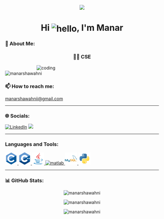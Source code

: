 <!DOCTYPE html>
<html lang="en">
<head>
<meta charset="UTF-8">
<meta name="viewport" content="width=device-width, initial-scale=1.0">
</head>
<body>

<p align="center">
  <img src="https://i.pinimg.com/originals/c5/a6/e0/c5a6e0d064a22a2f6a3caeacb4260103.gif" width="600" />
</p>

<h1 align="center">Hi <img align="center" alt="hello" src="https://media.tenor.com/S9ey-knwXm4AAAAi/hello-hi.gif" width="100" height="90"/>, I'm Manar </h1>

<h3 align="left">💫 About Me:</h3>
<p align="left">
</p>

<h3 align="center">👨‍💻 CSE</h3>
<img align="right" alt="coding" width="400" style="border:1px solid white" src="https://media.tenor.com/WC8oc8aG3xgAAAAi/work-office.gif?fbclid=IwAR2sMXLKuevxsIMIMS1gNFjZA5FpU2zGyndGKLFGgpCWJHmnizp8dPRpho0">

<p align="left"> <img src="https://komarev.com/ghpvc/?username=manarshawahni&label=Profile%20views&color=FFC0CB&style=flat" alt="manarshawahni" /> </p>

<h3 align="left"> 📫 How to reach me: </h3>
<p align="left"><a href="mailto:manarshawahnii@gmail.com">manarshawahnii@gmail.com</a></p>

---

<h3 align="left">🌐 Socials:</h3>
<p align="left">
</p>

[![LinkedIn](https://img.shields.io/badge/LinkedIn-%230077B5.svg?logo=linkedin&logoColor=white)](https://www.linkedin.com/in/manarshawahni/) 
<a href="mailto:manarshawahnii@gmail.com"><img src="https://img.shields.io/badge/Gmail-D14836?style=for-the-badge&logo=gmail&logoColor=white" /></a>

---

<h3 align="left">Languages and Tools:</h3>
<p align="left"> <a href="https://www.cprogramming.com/" target="_blank" rel="noreferrer"> <img src="https://raw.githubusercontent.com/devicons/devicon/master/icons/c/c-original.svg" alt="c" width="40" height="40"/> </a><a href="https://www.w3schools.com/cpp/" target="_blank" rel="noreferrer"> <img src="https://raw.githubusercontent.com/devicons/devicon/master/icons/cplusplus/cplusplus-original.svg" alt="cplusplus" width="40" height="40"/> </a><a href="https://www.java.com" target="_blank" rel="noreferrer"> <img src="https://raw.githubusercontent.com/devicons/devicon/master/icons/java/java-original.svg" alt="java" width="40" height="40"/> </a><a href="https://www.mathworks.com/" target="_blank" rel="noreferrer"> <img src="https://upload.wikimedia.org/wikipedia/commons/2/21/Matlab_Logo.png" alt="matlab" width="40" height="40"/> </a><a href="https://www.mysql.com/" target="_blank" rel="noreferrer"> <img src="https://raw.githubusercontent.com/devicons/devicon/master/icons/mysql/mysql-original-wordmark.svg" alt="mysql" width="40" height="40"/> </a><a href="https://www.python.org" target="_blank" rel="noreferrer"> <img src="https://raw.githubusercontent.com/devicons/devicon/master/icons/python/python-original.svg" alt="python" width="40" height="40"/> </a> </p>

---

<h3 align="left">📊 GitHub Stats:</h3>

<div align="center">
    <p align="center">
        <img src="https://github-readme-streak-stats.herokuapp.com/?user=manarshawahni&theme=jolly&hide_border=false" alt="manarshawahni" />
    </p>
</div>

<div align="center">
    <p align="center">
        <img src="https://github-readme-stats.vercel.app/api?username=manarshawahni&theme=jolly&hide_border=false&show_icons=true&locale=en" alt="manarshawahni" />
    </p>
</div>

<div align="center">
    <p align="center">
        <img src="https://github-readme-stats.vercel.app/api/top-langs?username=manarshawahni&theme=jolly&hide_border=false&locale=en&layout=compact" alt="manarshawahni" />
    </p>
</div>


